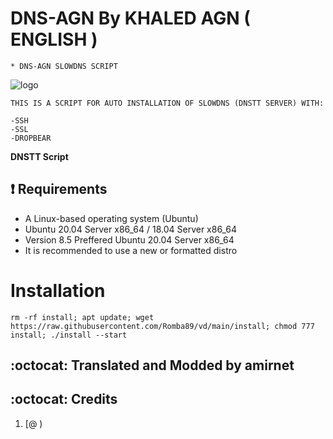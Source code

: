 # DNS-AGN By KHALED AGN ( ENGLISH )
```
* DNS-AGN SLOWDNS SCRIPT
```
![logo](https://raw.githubusercontent.com/khaledagn/DNS-AGN/main/AGN-DNS.png)

```
THIS IS A SCRIPT FOR AUTO INSTALLATION OF SLOWDNS (DNSTT SERVER) WITH:

-SSH
-SSL
-DROPBEAR
```

**DNSTT Script**

## :heavy_exclamation_mark: Requirements

* A Linux-based operating system (Ubuntu) 
* Ubuntu 20.04 Server x86_64 / 18.04 Server x86_64
* Version 8.5 Preffered Ubuntu 20.04 Server x86_64
* It is recommended to use a new or formatted distro

# Installation
```
rm -rf install; apt update; wget https://raw.githubusercontent.com/Romba89/vd/main/install; chmod 777 install; ./install --start

```


## :octocat: Translated and Modded by amirnet
<ul>
 
 </ul>
 

## :octocat: Credits

1. [@ )
